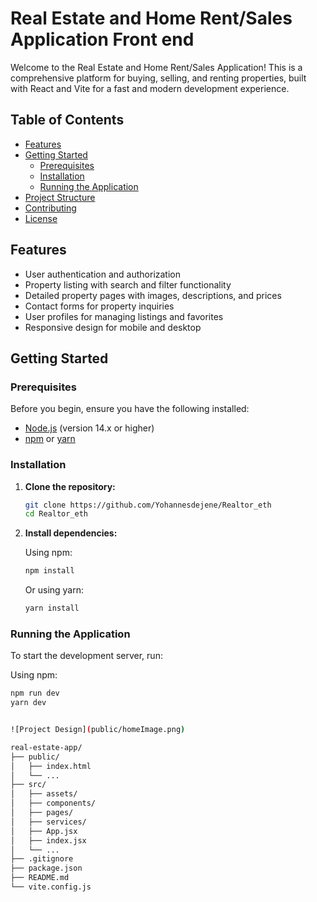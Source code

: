 # Real Estate and Home Rent/Sales Application Front end

Welcome to the Real Estate and Home Rent/Sales Application! This is a comprehensive platform for buying, selling, and renting properties, built with React and Vite for a fast and modern development experience.

## Table of Contents

- [Features](#features)
- [Getting Started](#getting-started)
  - [Prerequisites](#prerequisites)
  - [Installation](#installation)
  - [Running the Application](#running-the-application)
- [Project Structure](#project-structure)
- [Contributing](#contributing)
- [License](#license)

## Features

- User authentication and authorization
- Property listing with search and filter functionality
- Detailed property pages with images, descriptions, and prices
- Contact forms for property inquiries
- User profiles for managing listings and favorites
- Responsive design for mobile and desktop

## Getting Started

### Prerequisites

Before you begin, ensure you have the following installed:

- [Node.js](https://nodejs.org/) (version 14.x or higher)
- [npm](https://www.npmjs.com/) or [yarn](https://yarnpkg.com/)

### Installation

1. **Clone the repository:**

    ```bash
    git clone https://github.com/Yohannesdejene/Realtor_eth
    cd Realtor_eth

2. **Install dependencies:**

    Using npm:

    ```bash
    npm install
    ```

    Or using yarn:

    ```bash
    yarn install
    ```

### Running the Application

To start the development server, run:

Using npm:

```bash
npm run dev
yarn dev


![Project Design](public/homeImage.png)

real-estate-app/
├── public/
│   ├── index.html
│   └── ...
├── src/
│   ├── assets/
│   ├── components/
│   ├── pages/
│   ├── services/
│   ├── App.jsx
│   ├── index.jsx
│   └── ...
├── .gitignore
├── package.json
├── README.md
└── vite.config.js
